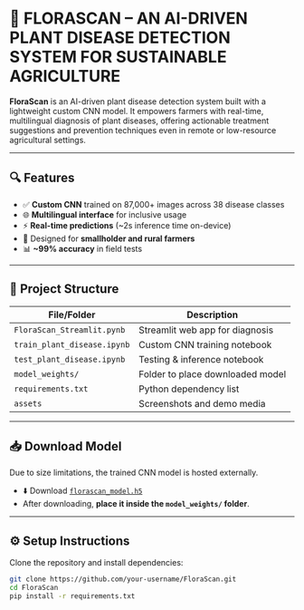 # 🌱 FLORASCAN – AN AI-DRIVEN PLANT DISEASE DETECTION SYSTEM FOR SUSTAINABLE AGRICULTURE

**FloraScan** is an AI-driven plant disease detection system built with a lightweight custom CNN model. It empowers farmers with real-time, multilingual diagnosis of plant diseases, offering actionable treatment suggestions and prevention techniques even in remote or low-resource agricultural settings.

---

## 🔍 Features

- ✅ **Custom CNN** trained on 87,000+ images across 38 disease classes
- 🌐 **Multilingual interface** for inclusive usage
- ⚡ **Real-time predictions** (~2s inference time on-device)
- 🌿 Designed for **smallholder and rural farmers**
- 📊 **~99% accuracy** in field tests

---

## 📁 Project Structure

| File/Folder | Description |
|-------------|-------------|
| `FloraScan_Streamlit.pynb` | Streamlit web app for diagnosis |
| `train_plant_disease.ipynb` | Custom CNN training notebook |
| `test_plant_disease.ipynb` | Testing & inference notebook |
| `model_weights/` | Folder to place downloaded model |
| `requirements.txt` | Python dependency list |
| `assets` | Screenshots and demo media |

---

## 📥 Download Model

Due to size limitations, the trained CNN model is hosted externally.

- ⬇️ Download [`florascan_model.h5`](https://drive.google.com/drive/folders/1bvsbJHdUdGvrcvthH_RGgxCZhi_oyiCf?usp=drive_link)
- After downloading, **place it inside the `model_weights/` folder**.

---

## ⚙️ Setup Instructions

Clone the repository and install dependencies:

```bash
git clone https://github.com/your-username/FloraScan.git
cd FloraScan
pip install -r requirements.txt
